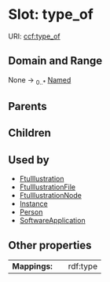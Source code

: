 
# Slot: type_of



URI: [ccf:type_of](http://purl.org/ccf/type_of)


## Domain and Range

None &#8594;  <sub>0..\*</sub> [Named](Named.md)

## Parents


## Children


## Used by

 * [FtuIllustration](FtuIllustration.md)
 * [FtuIllustrationFile](FtuIllustrationFile.md)
 * [FtuIllustrationNode](FtuIllustrationNode.md)
 * [Instance](Instance.md)
 * [Person](Person.md)
 * [SoftwareApplication](SoftwareApplication.md)

## Other properties

|  |  |  |
| --- | --- | --- |
| **Mappings:** | | rdf:type |
